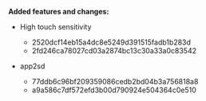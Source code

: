 **Added features and changes:**

* High touch sensitivity
    * 2520dcf14eb15a4dc8e5249d391515fadb1b283d
    * 2fd246ca78027cd03a2874bc13c30a33a0c83542

* app2sd
    * 77ddb6c96bf209359086cedb2bd04b3a756818a8
    * a9a586c7df572efd3b00d790924e504364c0e510
